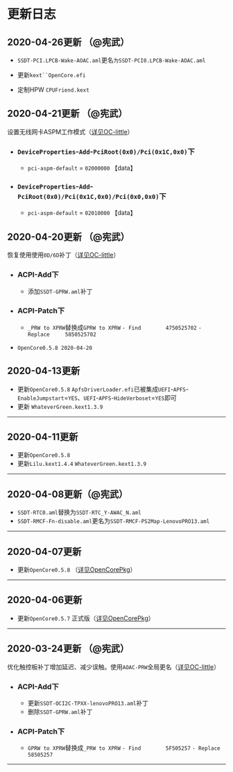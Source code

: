 # 更新日志

## 2020-04-26更新 （@宪武）

  - `SSDT-PCI.LPCB-Wake-AOAC.aml`更名`为SSDT-PCI0.LPCB-Wake-AOAC.aml`

  - 更新`kext``OpenCore.efi`
  
  - 定制HPW `CPUFriend.kext`


## 2020-04-21更新 （@宪武）
设置无线网卡ASPM工作模式（[详见OC-little](https://github.com/daliansky/OC-little/tree/master/01-关于AOAC/01-5-设置ASPM工作模式#pci设备aspm)）

- ### `DeviceProperties`-`Add`-`PciRoot(0x0)/Pci(0x1C,0x0)`下
  - `pci-aspm-default` = `02000000` 【data】
  
- ### `DeviceProperties`-`Add`-`PciRoot(0x0)/Pci(0x1C,0x0)/Pci(0x0,0x0)`下
  - `pci-aspm-default` = `02010000` 【data】
  
## 2020-04-20更新 （@宪武）
恢复使用使用`0D/6D`补丁（[详见OC-little](https://github.com/daliansky/OC-little/tree/master/12-060D补丁)）

- ### ACPI-Add下
  - 添加`SSDT-GPRW.aml`补丁

- ### ACPI-Patch下
  - `_PRW to XPRW`替换成`GPRW to XPRW`
                         `- Find        4750525702` 
                         `- Replace     5850525702`
- `OpenCore0.5.8 2020-04-20` 

## 2020-04-13更新

- 更新`OpenCore0.5.8` `ApfsDriverLoader.efi`已被集成`UEFI`-`APFS`-`EnableJumpstart`=`YES`、`UEFI`-`APFS`-`HideVerboset`=`YES`即可
- 更新 `WhateverGreen.kext1.3.9` 

-------------------------------------------------------------------------------------------------------------------

## 2020-04-11更新

  - 更新`OpenCore0.5.8` 
  - 更新`Lilu.kext1.4.4` `WhateverGreen.kext1.3.9` 

-------------------------------------------------------------------------------------------------------------------

## 2020-04-08更新（@宪武）

  - `SSDT-RTC0.aml`替换为`SSDT-RTC_Y-AWAC_N.aml`
  - `SSDT-RMCF-Fn-disable.aml`更名为`SSDT-RMCF-PS2Map-LenovoPRO13.aml`

-------------------------------------------------------------------------------------------------------------------

## 2020-04-07更新


  - 更新`OpenCore0.5.8` （[详见OpenCorePkg](https://github.com/acidanthera/OpenCorePkg/commit/05e3b1434359f6dc1b53484f3d16a50e76e19e6c)）
  
-------------------------------------------------------------------------------------------------------------------

## 2020-04-06更新

  - 更新`OpenCore0.5.7` 正式版（[详见OpenCorePkg](https://github.com/acidanthera/OpenCorePkg/releases)）
  
-------------------------------------------------------------------------------------------------------------------

## 2020-03-24更新 （@宪武）
优化触控板补丁增加延迟、减少误触。使用`AOAC-PRW`全局更名（[详见OC-little](https://github.com/daliansky/OC-little/tree/master/01-关于AOAC/01-5-AOAC-PRW全局更名)）

- ### ACPI-Add下
  - 更新`SSDT-OCI2C-TPXX-lenovoPRO13.aml`补丁
  - 删除`SSDT-GPRW.aml`补丁

- ### ACPI-Patch下
  - `GPRW to XPRW`替换成`_PRW to XPRW`
                         `- Find        5F505257` 
                         `- Replace     58505257`
 
-------------------------------------------------------------------------------------------------------------------
